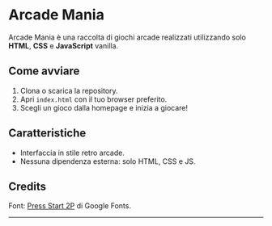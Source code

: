 # Arcade Mania

Arcade Mania è una raccolta di giochi arcade realizzati utilizzando solo **HTML**, **CSS** e **JavaScript** vanilla.

## Come avviare

1. Clona o scarica la repository.
2. Apri `index.html` con il tuo browser preferito.
3. Scegli un gioco dalla homepage e inizia a giocare!

## Caratteristiche

- Interfaccia in stile retro arcade.
- Nessuna dipendenza esterna: solo HTML, CSS e JS.

## Credits

Font: [Press Start 2P](https://fonts.google.com/specimen/Press+Start+2P) di Google Fonts.

---

